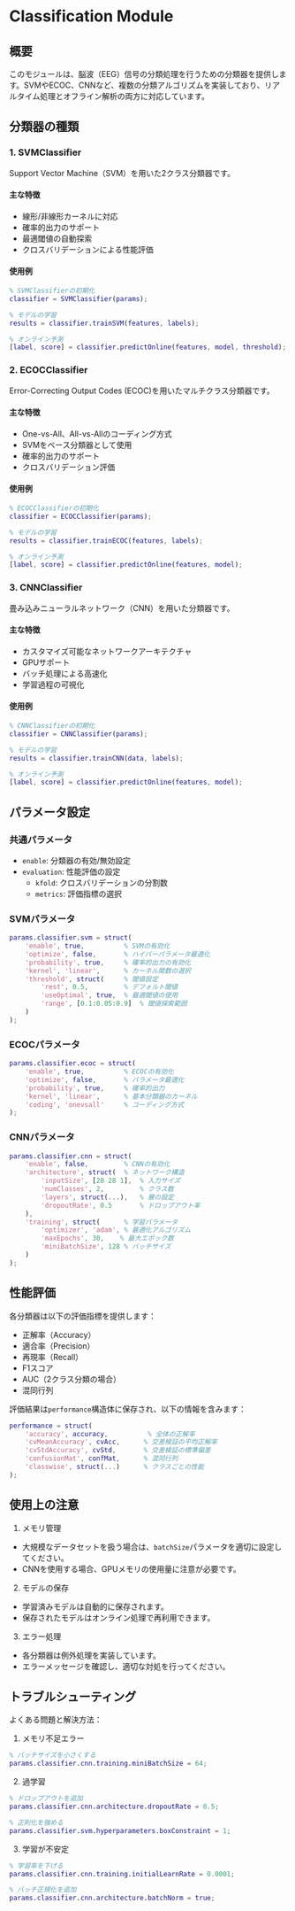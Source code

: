 # Classification Module

## 概要
このモジュールは、脳波（EEG）信号の分類処理を行うための分類器を提供します。SVMやECOC、CNNなど、複数の分類アルゴリズムを実装しており、リアルタイム処理とオフライン解析の両方に対応しています。

## 分類器の種類

### 1. SVMClassifier
Support Vector Machine（SVM）を用いた2クラス分類器です。

#### 主な特徴
- 線形/非線形カーネルに対応
- 確率的出力のサポート
- 最適閾値の自動探索
- クロスバリデーションによる性能評価

#### 使用例
```matlab
% SVMClassifierの初期化
classifier = SVMClassifier(params);

% モデルの学習
results = classifier.trainSVM(features, labels);

% オンライン予測
[label, score] = classifier.predictOnline(features, model, threshold);
```

### 2. ECOCClassifier
Error-Correcting Output Codes (ECOC)を用いたマルチクラス分類器です。

#### 主な特徴
- One-vs-All、All-vs-Allのコーディング方式
- SVMをベース分類器として使用
- 確率的出力のサポート
- クロスバリデーション評価

#### 使用例
```matlab
% ECOCClassifierの初期化
classifier = ECOCClassifier(params);

% モデルの学習
results = classifier.trainECOC(features, labels);

% オンライン予測
[label, score] = classifier.predictOnline(features, model);
```

### 3. CNNClassifier
畳み込みニューラルネットワーク（CNN）を用いた分類器です。

#### 主な特徴
- カスタマイズ可能なネットワークアーキテクチャ
- GPUサポート
- バッチ処理による高速化
- 学習過程の可視化

#### 使用例
```matlab
% CNNClassifierの初期化
classifier = CNNClassifier(params);

% モデルの学習
results = classifier.trainCNN(data, labels);

% オンライン予測
[label, score] = classifier.predictOnline(features, model);
```

## パラメータ設定

### 共通パラメータ
- `enable`: 分類器の有効/無効設定
- `evaluation`: 性能評価の設定
  - `kfold`: クロスバリデーションの分割数
  - `metrics`: 評価指標の選択

### SVMパラメータ
```matlab
params.classifier.svm = struct(
    'enable', true,          % SVMの有効化
    'optimize', false,       % ハイパーパラメータ最適化
    'probability', true,     % 確率的出力の有効化
    'kernel', 'linear',      % カーネル関数の選択
    'threshold', struct(     % 閾値設定
        'rest', 0.5,         % デフォルト閾値
        'useOptimal', true,  % 最適閾値の使用
        'range', [0.1:0.05:0.9]  % 閾値探索範囲
    )
);
```

### ECOCパラメータ
```matlab
params.classifier.ecoc = struct(
    'enable', true,          % ECOCの有効化
    'optimize', false,       % パラメータ最適化
    'probability', true,     % 確率的出力
    'kernel', 'linear',      % 基本分類器のカーネル
    'coding', 'onevsall'     % コーディング方式
);
```

### CNNパラメータ
```matlab
params.classifier.cnn = struct(
    'enable', false,         % CNNの有効化
    'architecture', struct(  % ネットワーク構造
        'inputSize', [28 28 1],  % 入力サイズ
        'numClasses', 2,         % クラス数
        'layers', struct(...),   % 層の設定
        'dropoutRate', 0.5       % ドロップアウト率
    ),
    'training', struct(      % 学習パラメータ
        'optimizer', 'adam', % 最適化アルゴリズム
        'maxEpochs', 30,    % 最大エポック数
        'miniBatchSize', 128 % バッチサイズ
    )
);
```

## 性能評価

各分類器は以下の評価指標を提供します：
- 正解率（Accuracy）
- 適合率（Precision）
- 再現率（Recall）
- F1スコア
- AUC（2クラス分類の場合）
- 混同行列

評価結果は`performance`構造体に保存され、以下の情報を含みます：
```matlab
performance = struct(
    'accuracy', accuracy,          % 全体の正解率
    'cvMeanAccuracy', cvAcc,      % 交差検証の平均正解率
    'cvStdAccuracy', cvStd,       % 交差検証の標準偏差
    'confusionMat', confMat,      % 混同行列
    'classwise', struct(...)      % クラスごとの性能
);
```

## 使用上の注意

1. メモリ管理
- 大規模なデータセットを扱う場合は、`batchSize`パラメータを適切に設定してください。
- CNNを使用する場合、GPUメモリの使用量に注意が必要です。

2. モデルの保存
- 学習済みモデルは自動的に保存されます。
- 保存されたモデルはオンライン処理で再利用できます。

3. エラー処理
- 各分類器は例外処理を実装しています。
- エラーメッセージを確認し、適切な対処を行ってください。

## トラブルシューティング

よくある問題と解決方法：

1. メモリ不足エラー
```matlab
% バッチサイズを小さくする
params.classifier.cnn.training.miniBatchSize = 64;
```

2. 過学習
```matlab
% ドロップアウトを追加
params.classifier.cnn.architecture.dropoutRate = 0.5;

% 正則化を強める
params.classifier.svm.hyperparameters.boxConstraint = 1;
```

3. 学習が不安定
```matlab
% 学習率を下げる
params.classifier.cnn.training.initialLearnRate = 0.0001;

% バッチ正規化を追加
params.classifier.cnn.architecture.batchNorm = true;
```